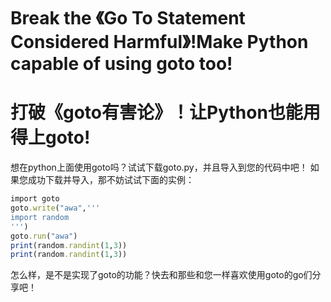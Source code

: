 # Break the 《Go To Statement Considered Harmful》!Make Python capable of using goto too!
# 打破《goto有害论》！让Python也能用得上goto!
想在python上面使用goto吗？试试下载goto.py，并且导入到您的代码中吧！
如果您成功下载并导入，那不妨试试下面的实例：
```ruby
import goto
goto.write("awa",'''
import random
''')
goto.run("awa")
print(random.randint(1,3))
print(random.randint(1,3))
```
怎么样，是不是实现了goto的功能？快去和那些和您一样喜欢使用goto的go们分享吧！
